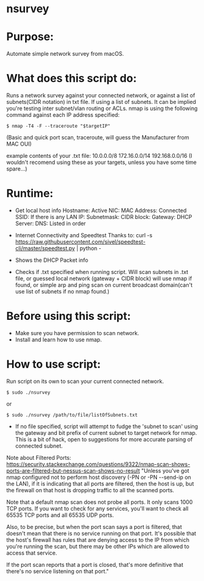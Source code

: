 # nsurvey

# Purpose:
Automate simple network survey from macOS.

# What does this script do:
Runs a network survey against your connected network, or against a list of subnets(CIDR notation) in txt file.
If using a list of subnets. It can be implied you're testing inter subnet/vlan routing or ACLs.
nmap is using the following command against each IP address specified:

`$ nmap -T4 -F --traceroute "$targetIP"`

(Basic and quick port scan, traceroute, will guess the Manufacturer from MAC OUI)

example contents of your .txt file:
10.0.0.0/8
172.16.0.0/14
192.168.0.0/16
(I wouldn't recomend using these as your targets, unless you have some time spare...)

# Runtime:
- Get local host info
  Hostname:
  Active NIC:
  MAC Address:
  Connected SSID: If there is any
  LAN IP:
  Subnetmask:
  CIDR block:
  Gateway:
  DHCP Server:
  DNS: Listed in order

- Internet Connectivity and Speedtest
  Thanks to: curl -s https://raw.githubusercontent.com/sivel/speedtest-cli/master/speedtest.py | python -

- Shows the DHCP Packet info

- Checks if .txt specified when running script. Will scan subnets in .txt file, or guessed local network
  (gateway + CIDR block)
  will use nmap if found, or simple arp and ping scan on current broadcast domain(can't use list of subnets if no nmap found.)

# Before using this script:
- Make sure you have permission to scan network.
- Install and learn how to use nmap.


# How to use script:
Run script on its own to scan your current connected network.

`$ sudo ./nsurvey`

or

`$ sudo ./nsurvey /path/to/file/listOfSubnets.txt`

- If no file specified, script will attempt to fudge the 'subnet to scan' using the gateway and bit prefix of current subnet to target network for nmap. This is a bit of hack, open to suggestions for more accurate parsing of connected subnet.

Note about Filtered Ports: https://security.stackexchange.com/questions/9322/nmap-scan-shows-ports-are-filtered-but-nessus-scan-shows-no-result
"Unless you've got nmap configured not to perform host discovery (-PN or -PN --send-ip on the LAN), if it is indicating that all ports are filtered, then the host is up, but the firewall on that host is dropping traffic to all the scanned ports.

Note that a default nmap scan does not probe all ports. It only scans 1000 TCP ports. If you want to check for any services, you'll want to check all 65535 TCP ports and all 65535 UDP ports.

Also, to be precise, but when the port scan says a port is filtered, that doesn't mean that there is no service running on that port. It's possible that the host's firewall has rules that are denying access to the IP from which you're running the scan, but there may be other IPs which are allowed to access that service.

If the port scan reports that a port is closed, that's more definitive that there's no service listening on that port."
